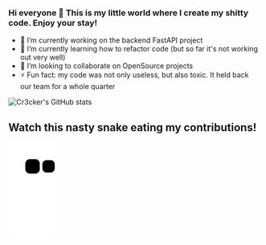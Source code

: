 ### Hi everyone 👋 This is my little world where I create my shitty code. Enjoy your stay!

- 🔭 I’m currently working on the backend FastAPI project
- 🌱 I’m currently learning how to refactor code (but so far it's not working out very well)
- 👯 I’m looking to collaborate on OpenSource projects 
- ⚡ Fun fact: my code was not only useless, but also toxic. It held back our team for a whole quarter

![Cr3cker's GitHub stats](https://github-readme-stats.vercel.app/api?username=Cr3cker&hide=prs)

## Watch this nasty snake eating my contributions!
![Snake animation](https://github.com/Cr3cker/Cr3cker/blob/output/github-contribution-grid-snake.svg)
